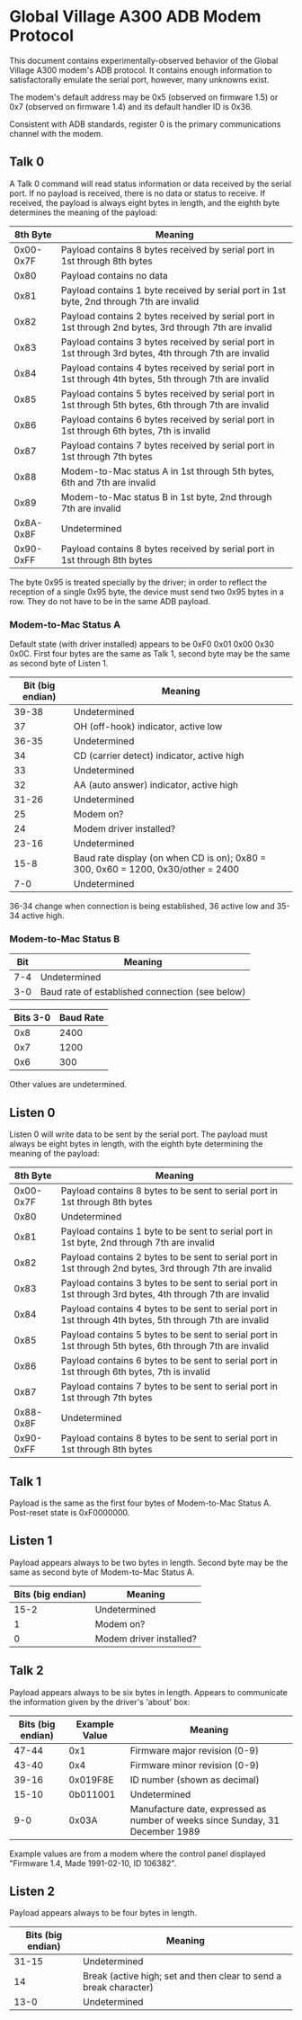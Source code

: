# Global Village A300 ADB Modem Protocol

This document contains experimentally-observed behavior of the Global Village A300 modem's ADB protocol.  It contains enough information to satisfactorally emulate the serial port, however, many unknowns exist.

The modem's default address may be 0x5 (observed on firmware 1.5) or 0x7 (observed on firmware 1.4) and its default handler ID is 0x36.

Consistent with ADB standards, register 0 is the primary communications channel with the modem.

## Talk 0

A Talk 0 command will read status information or data received by the serial port.  If no payload is received, there is no data or status to receive.  If received, the payload is always eight bytes in length, and the eighth byte determines the meaning of the payload:

| 8th Byte  | Meaning                                                                                                |
| --------- | ------------------------------------------------------------------------------------------------------ |
| 0x00-0x7F | Payload contains 8 bytes received by serial port in 1st through 8th bytes                              |
| 0x80      | Payload contains no data                                                                               |
| 0x81      | Payload contains 1 byte received by serial port in 1st byte, 2nd through 7th are invalid               |
| 0x82      | Payload contains 2 bytes received by serial port in 1st through 2nd bytes, 3rd through 7th are invalid |
| 0x83      | Payload contains 3 bytes received by serial port in 1st through 3rd bytes, 4th through 7th are invalid |
| 0x84      | Payload contains 4 bytes received by serial port in 1st through 4th bytes, 5th through 7th are invalid |
| 0x85      | Payload contains 5 bytes received by serial port in 1st through 5th bytes, 6th through 7th are invalid |
| 0x86      | Payload contains 6 bytes received by serial port in 1st through 6th bytes, 7th is invalid              |
| 0x87      | Payload contains 7 bytes received by serial port in 1st through 7th bytes                              |
| 0x88      | Modem-to-Mac status A in 1st through 5th bytes, 6th and 7th are invalid                                |
| 0x89      | Modem-to-Mac status B in 1st byte, 2nd through 7th are invalid                                         |
| 0x8A-0x8F | Undetermined                                                                                           |
| 0x90-0xFF | Payload contains 8 bytes received by serial port in 1st through 8th bytes                              |

The byte 0x95 is treated specially by the driver; in order to reflect the reception of a single 0x95 byte, the device must send two 0x95 bytes in a row.  They do not have to be in the same ADB payload.

### Modem-to-Mac Status A

Default state (with driver installed) appears to be 0xF0 0x01 0x00 0x30 0x0C.  First four bytes are the same as Talk 1, second byte may be the same as second byte of Listen 1.

| Bit (big endian) | Meaning                                                                          |
| ---------------- | -------------------------------------------------------------------------------- |
| 39-38            | Undetermined                                                                     |
| 37               | OH (off-hook) indicator, active low                                              |
| 36-35            | Undetermined                                                                     |
| 34               | CD (carrier detect) indicator, active high                                       |
| 33               | Undetermined                                                                     |
| 32               | AA (auto answer) indicator, active high                                          |
| 31-26            | Undetermined                                                                     |
| 25               | Modem on?                                                                        |
| 24               | Modem driver installed?                                                          |
| 23-16            | Undetermined                                                                     |
| 15-8             | Baud rate display (on when CD is on); 0x80 = 300, 0x60 = 1200, 0x30/other = 2400 |
| 7-0              | Undetermined                                                                     |

36-34 change when connection is being established, 36 active low and 35-34 active high.

### Modem-to-Mac Status B

| Bit | Meaning                                         |
| --- | ----------------------------------------------- |
| 7-4 | Undetermined                                    |
| 3-0 | Baud rate of established connection (see below) |

| Bits 3-0 | Baud Rate |
| -------- | --------- |
| 0x8      | 2400      |
| 0x7      | 1200      |
| 0x6      | 300       |

Other values are undetermined.

## Listen 0

Listen 0 will write data to be sent by the serial port.  The payload must always be eight bytes in length, with the eighth byte determining the meaning of the payload:

| 8th Byte  | Meaning                                                                                                  |
| --------- | -------------------------------------------------------------------------------------------------------- |
| 0x00-0x7F | Payload contains 8 bytes to be sent to serial port in 1st through 8th bytes                              |
| 0x80      | Undetermined                                                                                             |
| 0x81      | Payload contains 1 byte to be sent to serial port in 1st byte, 2nd through 7th are invalid               |
| 0x82      | Payload contains 2 bytes to be sent to serial port in 1st through 2nd bytes, 3rd through 7th are invalid |
| 0x83      | Payload contains 3 bytes to be sent to serial port in 1st through 3rd bytes, 4th through 7th are invalid |
| 0x84      | Payload contains 4 bytes to be sent to serial port in 1st through 4th bytes, 5th through 7th are invalid |
| 0x85      | Payload contains 5 bytes to be sent to serial port in 1st through 5th bytes, 6th through 7th are invalid |
| 0x86      | Payload contains 6 bytes to be sent to serial port in 1st through 6th bytes, 7th is invalid              |
| 0x87      | Payload contains 7 bytes to be sent to serial port in 1st through 7th bytes                              |
| 0x88-0x8F | Undetermined                                                                                             |
| 0x90-0xFF | Payload contains 8 bytes to be sent to serial port in 1st through 8th bytes                              |

## Talk 1

Payload is the same as the first four bytes of Modem-to-Mac Status A.  Post-reset state is 0xF0000000.

## Listen 1

Payload appears always to be two bytes in length.  Second byte may be the same as second byte of Modem-to-Mac Status A.

| Bits (big endian) | Meaning                 |
| ----------------- | ----------------------- |
| 15-2              | Undetermined            |
| 1                 | Modem on?               |
| 0                 | Modem driver installed? |

## Talk 2

Payload appears always to be six bytes in length.  Appears to communicate the information given by the driver's 'about' box:

| Bits (big endian) | Example Value | Meaning                                                                       |
| ----------------- | ------------- | ----------------------------------------------------------------------------- |
| 47-44             | 0x1           | Firmware major revision (0-9)                                                 |
| 43-40             | 0x4           | Firmware minor revision (0-9)                                                 |
| 39-16             | 0x019F8E      | ID number (shown as decimal)                                                  |
| 15-10             | 0b011001      | Undetermined                                                                  |
| 9-0               | 0x03A         | Manufacture date, expressed as number of weeks since Sunday, 31 December 1989 |

Example values are from a modem where the control panel displayed "Firmware 1.4, Made 1991-02-10, ID 106382".

## Listen 2

Payload appears always to be four bytes in length.

| Bits (big endian) | Meaning                                                           |
| ----------------- | ----------------------------------------------------------------- |
| 31-15             | Undetermined                                                      |
| 14                | Break (active high; set and then clear to send a break character) |
| 13-0              | Undetermined                                                      |
